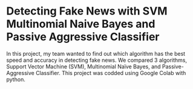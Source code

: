 # Detecting Fake News with SVM Multinomial Naive Bayes and Passive Aggressive Classifier
In this project, my team wanted to find out which algorithm has the best speed and accuracy in detecting fake news. We compared 3 algorithms, Support Vector Machine (SVM), Multinomial Naïve Bayes, and Passive-Aggressive Classifier. This project was codded using Google Colab with python.
